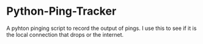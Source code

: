 # Python-Ping-Tracker
 A pyhton pinging script to record the output of pings. I use this to see if it is the local connection that drops or the internet.
